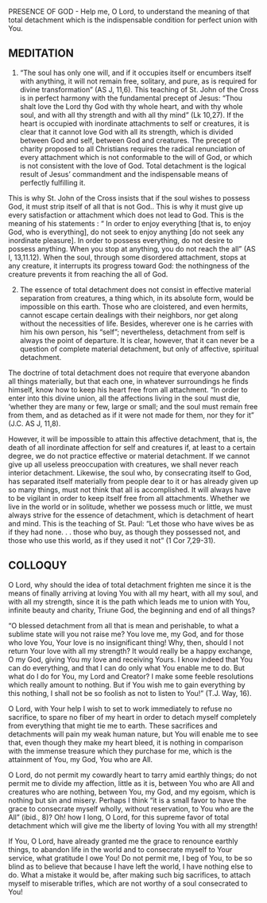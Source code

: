 PRESENCE OF GOD - Help me, O Lord, to understand the meaning of that total detachment which is the indispensable condition for perfect union with You.

## MEDITATION

1. “The soul has only one will, and if it occupies itself or encumbers itself with anything, it will not remain free, solitary, and pure, as is required for divine transformation” (AS J, 11,6). This teaching of St. John of the Cross is in perfect harmony with the fundamental precept of Jesus: “Thou shalt love the Lord thy God with thy whole heart, and with thy whole soul, and with all thy strength and with all thy mind” (Lk 10,27). If the heart is occupied with inordinate attachments to self or creatures, it is clear that it cannot love God with all its strength, which is divided between God and self, between God and creatures. The precept of charity proposed to all Christians requires the radical renunciation of every attachment which is not conformable to the will of God, or which is not consistent with the love of God. Total detachment is the logical result of Jesus’ commandment and the indispensable means of perfectly fulfilling it.

This is why St. John of the Cross insists that if the soul wishes to possess God, it must strip itself of all that is not God.. This is why it must give up every satisfaction or attachment which does not lead to God. This is the meaning of his statements : “ In order to enjoy everything [that is, to enjoy God, who is everything], do not seek to enjoy anything [do not seek any inordinate pleasure]. In order to possess everything, do not desire to possess anything. When you stop at anything, you do not reach the all” (AS I, 13,11.12). When the soul, through some disordered attachment, stops at any creature, it interrupts its progress toward God: the nothingness of the creature prevents it from reaching the all of God.


2. The essence of total detachment does not consist in effective material separation from creatures, a thing which, in its absolute form, would be impossible on this earth. Those who are cloistered, and even hermits, cannot escape certain dealings with their neighbors, nor get along without the necessities of life. Besides, wherever one is he carries with him his own person, his “self”; nevertheless, detachment from self is always the point of departure. It is clear, however, that it can never be a question of complete material detachment, but only of affective, spiritual detachment.

The doctrine of total detachment does not require that everyone abandon all things materially, but that each one, in whatever surroundings he finds himself, know how to keep his heart free from all attachment. “In order to enter into this divine union, all the affections living in the soul must die, ‘whether they are many or few, large or small; and the soul must remain free from them, and as detached as if it were not made for them, nor they for it” (J.C. AS J, 11,8).

However, it will be impossible to attain this affective detachment, that is, the death of all inordinate affection for self and creatures if, at least to a certain degree, we do not practice effective or material detachment. If we cannot give up all useless preoccupation with creatures, we shall never reach interior detachment. Likewise, the soul who, by consecrating itself to God, has separated itself materially from people dear to it or has already given up so many things, must not think that all is accomplished. It will always have to be vigilant in order to keep itself free from all attachments. Whether we live in the world or in solitude, whether we possess much or little, we must always strive for the essence of detachment, which is detachment of heart and mind. This is the teaching of St. Paul: “Let those who have wives be as if they had none. . . those who buy, as though they possessed not, and those who use this world, as if they used it not” (1 Cor 7,29-31).

## COLLOQUY

O Lord, why should the idea of total detachment frighten me since it is the means of finally arriving at loving You with all my heart, with all my soul, and with all my strength, since it is the path which leads me to union with You, infinite beauty and charity, Triune God, the beginning and end of all things?

“O blessed detachment from all that is mean and perishable, to what a sublime state will you not raise me? You love me, my God, and for those who love You, Your love is no insignificant thing! Why, then, should I not return Your love with all my strength? It would really be a happy exchange, O my God, giving You my love and receiving Yours. I know indeed that You can do everything, and that I can do only what You enable me to do. But what do I do for You, my Lord and Creator? I make some feeble resolutions which really amount to nothing. But if You wish me to gain everything by this nothing, I shall not be so foolish as not to listen to You!” (T.J. Way, 16).

O Lord, with Your help I wish to set to work immediately to refuse no sacrifice, to spare no fiber of my heart in order to detach myself completely from everything that might tie me to earth. These sacrifices and detachments will pain my weak human nature, but You will enable me to see that, even though they make my heart bleed, it is nothing in comparison with the immense treasure which they purchase for me, which is the attainment of You, my God, You who are All.

O Lord, do not permit my cowardly heart to tarry amid earthly things; do not permit me to divide my affection, little as it is, between You who are All and creatures who are nothing, between You, my God, and my egoism, which is nothing but sin and misery. Perhaps I think “it is a small favor to have the grace to consecrate myself wholly, without reservation, to You who are the All” (ibid., 8)? Oh! how I long, O Lord, for this supreme favor of total detachment which will give me the liberty of loving You with all my strength!

If You, O Lord, have already granted me the grace to renounce earthly things, to abandon life in the world and to consecrate myself to Your service, what gratitude I owe You! Do not permit me, I beg of You, to be so blind as to believe that because I have left the world, I have nothing else to do. What a mistake it would be, after making such big sacrifices, to attach myself to miserable trifles, which are not worthy of a soul consecrated to You!